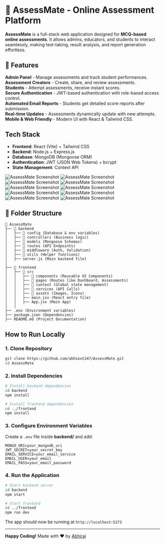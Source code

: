 # 📝 AssessMate - Online Assessment Platform  

**AssessMate** is a full-stack web application designed for **MCQ-based online assessments**. It allows admins, educators, and students to interact seamlessly, making test-taking, result analysis, and report generation effortless.  

## 🚀 Features  
**Admin Panel** - Manage assessments and track student performances.  
**Assessment Creators** - Create, share, and review assessments.  
**Students** - Attempt assessments, receive instant scores.  
**Secure Authentication** - JWT-based authentication with role-based access control.  
**Automated Email Reports** - Students get detailed score reports after submission.  
**Real-time Updates** - Assessments dynamically update with new attempts.  
**Mobile & Web Friendly** - Modern UI with React & Tailwind CSS.  

## Tech Stack  
- **Frontend**: React (Vite) + Tailwind CSS  
- **Backend**: Node.js + Express.js  
- **Database**: MongoDB (Mongoose ORM)  
- **Authentication**: JWT (JSON Web Tokens) + bcrypt  
- **State Management**: Context API  

![AssessMate Screenshot](frontend/src/assets/chat_ss1.png)
![AssessMate Screenshot](frontend/src/assets/chat_ss2.png)
![AssessMate Screenshot](frontend/src/assets/chat_ss3.png)
![AssessMate Screenshot](frontend/src/assets/chat_ss4.png)
![AssessMate Screenshot](frontend/src/assets/chat_ss5.png)
![AssessMate Screenshot](frontend/src/assets/chat_ss6.png)
![AssessMate Screenshot](frontend/src/assets/chat_ss7.png)
![AssessMate Screenshot](frontend/src/assets/chat_ss8.png)
![AssessMate Screenshot](frontend/src/assets/chat_ss9.png)
![AssessMate Screenshot](frontend/src/assets/chat_ss10.png)

## 📁 Folder Structure  
```
📂 AssessMate
├── 📁 backend
│   ├── 📁 config (Database & env variables)
│   ├── 📁 controllers (Business logic)
│   ├── 📁 models (Mongoose Schemas)
│   ├── 📁 routes (API Endpoints)
│   ├── 📁 middleware (Auth, Validation)
│   ├── 📁 utils (Helper functions)
│   ├── server.js (Main backend file)
│
├── 📁 frontend
│   ├── 📁 src
│   │   ├── 📁 components (Reusable UI Components)
│   │   ├── 📁 pages (Routes like Dashboard, Assessments)
│   │   ├── 📁 context (Global state management)
│   │   ├── 📁 services (API Calls)
│   │   ├── 📁 assets (Images, Icons)
│   │   ├── main.jsx (React entry file)
│   │   ├── App.jsx (Main App)
│   │
├── .env (Environment variables)
├── package.json (Dependencies)
├── README.md (Project Documentation)
```

## How to Run Locally  

### 1. Clone Repository  
```sh
git clone https://github.com/abhiext247/AssessMate.git
cd AssessMate
```

### 2️. Install Dependencies  
```sh
# Install backend dependencies
cd backend
npm install

# Install frontend dependencies
cd ../frontend
npm install
```

### 3️. Configure Environment Variables  
Create a `.env` file inside **backend/** and add:  
```env
MONGO_URI=your_mongodb_uri
JWT_SECRET=your_secret_key
EMAIL_SERVICE=your_email_service
EMAIL_USER=your_email
EMAIL_PASS=your_email_password
```

### 4️. Run the Application  
```sh
# Start backend server
cd backend
npm start

# Start frontend
cd ../frontend
npm run dev
```
The app should now be running at `http://localhost:5173`  


---

**Happy Coding!** Made with ❤️ by [Abhiraj](https://github.com/abhiext247)
